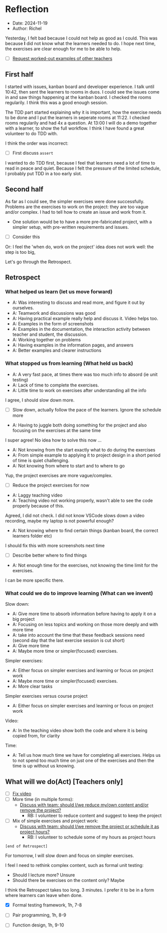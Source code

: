 # Reflection

- Date: 2024-11-19
- Author: Richel

Yesterday, I felt bad because I could not help as good as I could.
This was because **I** did not know what the learners needed to do.
I hope next time, the exercises are clear enough for me to be able
to help.

- [ ] [Request worked-out examples of other teachers](https://github.com/UPPMAX/programming_formalisms/issues/94)

## First half

I started with issues, kanban board and developer experience.
I talk until 10:42, then sent the learners to rooms in duos.
I could see the issues come in and saw things happening at the
kanban board. 
I checked the rooms regularily.
I think this was a good enough session.

The TDD part started explaining why it is important,
how the exercise needs to be done and I put the
learners in seperate rooms at 11:22.
I checked rooms regularily and had 4x a question.
At 13:00 I will do a demo together with a learner,
to show the full workflow. 
I think I have found a great
volunteer to do TDD with.

I think the order was incorrect:

- [ ] First discuss `assert`

I wanted to do TDD first, because I feel that learners need 
a lot of time to read in peace and quiet. Because I felt the pressure
of the limited schedule, I probably put TDD in a too early slot.

## Second half

As far as I could see, the simpler exercises were
done successfully. Problems are the exercises to
work on the project: they are too vague and/or complex.
I had to tell how to create an issue and work from it.

- One solution would be to have a more pre-fabricated project,
  with a simpler setup, with pre-written requirements
  and issues.
- [ ] Consider this

Or: I feel the 'when do, work on the project' idea
does not work well: the step is too big,

Let's go through the Retrospect.

## Retrospect

### What helped us learn (let us move forward)

- A: Was interesting to discuss and read more, and figure it out by ourselves.
- A: Teamwork and discussions was good
- A: Having practical example really help and discuss it. Video helps too. 
- A: Examples in the form of screenshots
- A: Examples in the documentation, the interaction activity between teacher and student, the discussion.
- A: Working together on problems
- A: Having examples in the information pages, and answers
- A: Better examples and clearer instructions
 
### What stopped us from learning (What held us back)

- A: A very fast pace, at times there was too much info to absord (ie unit testing)
- A: Lack of time to complete the exercises.
- A: Little time to work on exercises after understanding all the info

I agree, I should slow down more.

- [ ] Slow down, actually follow the pace of the learners.
  Ignore the schedule more

- A: Having to juggle both doing something for the project and also focusing on the exercises at the same time

I super agree! No idea how to solve this now ...

- A: Not knowing from the start exactly what to do during the exercises
- A: From simple example to applying it to project design in a short period of time is quiet challenging. 
- A: Not knowing from where to start and to where to go

Yup, the project exercises are more vague/complex.

- [ ] Reduce the project exercises for now

- A: Laggy teaching video
- A: Teaching video not working properly, wasn't able to see the code properly because of this. 

Agreed, I did not check. I did not know VSCode slows down a video recording,
maybe my laptop is not powerful enough?

- A: Not knowing where to find certain things (kanban board, the correct learners folder etc)

I should fix this with more screenshots next time

- [ ] Describe better where to find things

- A: Not enough time for the exercises, not knowing the time limit for the exercises.

I can be more specific there.

### What could we do to improve learning (What can we invent)

Slow down:

- A: Give more time to absorb information before having to apply it on a big project
- A: Focusing on less topics and working on those more deeply and with more time
- A: take into account the time that these feedback sessions need (second day that the last exercise session is cut short)
- A: Give more time 
- A: Maybe more time or simpler(focused) exercises.

Simpler exercises:

- A: Either focus on simpler exercises and learning or focus on project work
- A: Maybe more time or simpler(focused) exercises.
- A: More clear tasks

Simpler exercises versus course project

- A: Either focus on simpler exercises and learning or focus on project work

Video:

- A: In the teaching video show both the code and where it is being copied from, for clarity

Time:

- A: Tell us how much time we have for completing all exercises.
  Helps us to not spend too much time on just one of the exercises
  and then the time is up without us knowing. 

## What will we do(Act) [Teachers only]

- [ ] [Fix video](https://github.com/UPPMAX/programming_formalisms/issues/98)
- [ ] More time (in multiple forms):
    - [Discuss with team: should I/we reduce my/own content and/or remove the project?](https://github.com/UPPMAX/programming_formalisms/issues/99)
        - RB: I volunteer to reduce content and suggest to keep the project
- [ ] Mix of simple exercises and project work:
    - [Discuss with team: should I/we remove the project or schedule it as project hours?](https://github.com/UPPMAX/programming_formalisms/issues/100)
        - RB: I volunteer to schedule some of my hours as project hours

`[end of Retrospect]`

For tomorrow, I will slow down and focus on simpler exercises.

I feel I need to rethink complex content, such as formal unit testing:

- Should I lecture more? Unsure
- Should there be exercises on the content only? Maybe

I think the Retrospect takes too long. 3 minutes.
I prefer it to be in a form where learners can leave
when done.

- [x] Formal testing framework, 1h, 7-8
- [ ] Pair programming, 1h, 8-9
- [ ] Function design, 1h, 9-10


















